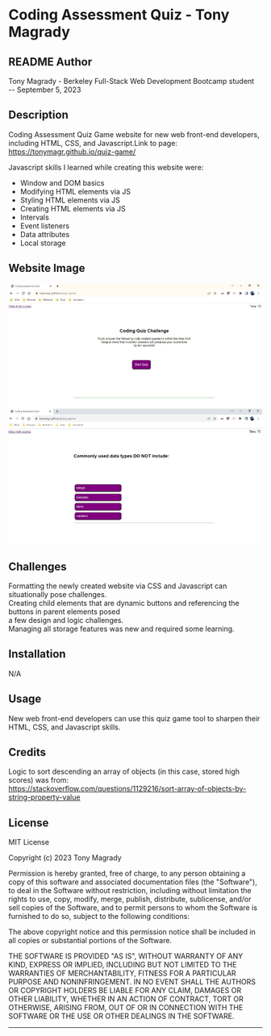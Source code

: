 # Coding Assessment Quiz - Tony Magrady

## README Author
Tony Magrady - Berkeley Full-Stack Web Development Bootcamp student <br>
-- September 5, 2023

## Description
Coding Assessment Quiz Game website for new web front-end developers, including HTML, CSS, and Javascript.Link to page: https://tonymagr.github.io/quiz-game/

Javascript skills I learned while creating this website were:
- Window and DOM basics
- Modifying HTML elements via JS
- Styling HTML elements via JS
- Creating HTML elements via JS
- Intervals
- Event listeners
- Data attributes
- Local storage

## Website Image
![Website Image](./Assets/img/code-quiz-img.jpg)

## Challenges
Formatting the newly created website via CSS and Javascript can situationally pose challenges. <br>
Creating child elements that are dynamic buttons and referencing the buttons in parent elements posed <br>
a few design and logic challenges.<br>
Managing all storage features was new and required some learning.

## Installation
N/A

## Usage
New web front-end developers can use this quiz game tool to sharpen their HTML, CSS, and Javascript skills.

## Credits
Logic to sort descending an array of objects (in this case, stored high scores) was from: <br>
https://stackoverflow.com/questions/1129216/sort-array-of-objects-by-string-property-value

## License
MIT License

Copyright (c) 2023 Tony Magrady

Permission is hereby granted, free of charge, to any person obtaining a copy
of this software and associated documentation files (the "Software"), to deal
in the Software without restriction, including without limitation the rights
to use, copy, modify, merge, publish, distribute, sublicense, and/or sell
copies of the Software, and to permit persons to whom the Software is
furnished to do so, subject to the following conditions:

The above copyright notice and this permission notice shall be included in all
copies or substantial portions of the Software.

THE SOFTWARE IS PROVIDED "AS IS", WITHOUT WARRANTY OF ANY KIND, EXPRESS OR
IMPLIED, INCLUDING BUT NOT LIMITED TO THE WARRANTIES OF MERCHANTABILITY,
FITNESS FOR A PARTICULAR PURPOSE AND NONINFRINGEMENT. IN NO EVENT SHALL THE
AUTHORS OR COPYRIGHT HOLDERS BE LIABLE FOR ANY CLAIM, DAMAGES OR OTHER
LIABILITY, WHETHER IN AN ACTION OF CONTRACT, TORT OR OTHERWISE, ARISING FROM,
OUT OF OR IN CONNECTION WITH THE SOFTWARE OR THE USE OR OTHER DEALINGS IN THE
SOFTWARE.

---